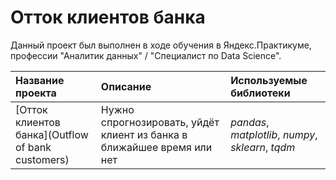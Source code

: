 # Отток клиентов банка

Данный проект был выполнен в ходе обучения в Яндекс.Практикуме, профессии "Аналитик данных" / "Специалист по Data Science".

| Название проекта | Описание | Используемые библиотеки | 
| :---------------------- | :---------------------- | :---------------------- |
| [Отток клиентов банка](Outflow of bank customers) | Нужно спрогнозировать, уйдёт клиент из банка в ближайшее время или нет | *pandas*, *matplotlib*, *numpy*, *sklearn*, *tqdm*|